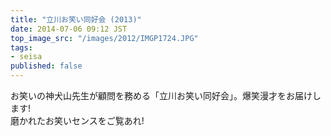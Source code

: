 ```yaml
---
title: "立川お笑い同好会 (2013)"
date: 2014-07-06 09:12 JST
top_image_src: "/images/2012/IMGP1724.JPG"
tags:
- seisa
published: false
---
```

お笑いの神犬山先生が顧問を務める「立川お笑い同好会」。爆笑漫才をお届けします!  
磨かれたお笑いセンスをご覧あれ!